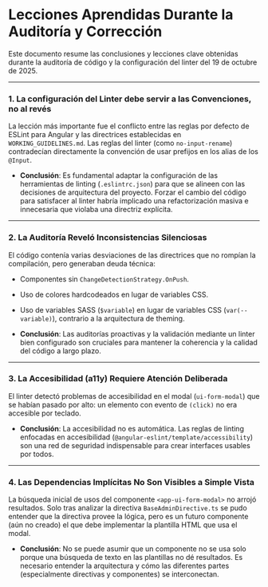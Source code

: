 <!-- File: d:\desarrollos\countries2\frontend\LESSONS_LEARNED.md | Last Modified: 2025-10-19 -->

# Lecciones Aprendidas Durante la Auditoría y Corrección

Este documento resume las conclusiones y lecciones clave obtenidas durante la auditoría de código y la configuración del linter del 19 de octubre de 2025.

---

### 1. La configuración del Linter debe servir a las Convenciones, no al revés

La lección más importante fue el conflicto entre las reglas por defecto de ESLint para Angular y las directrices establecidas en `WORKING_GUIDELINES.md`. Las reglas del linter (como `no-input-rename`) contradecían directamente la convención de usar prefijos en los alias de los `@Input`.

-   **Conclusión**: Es fundamental adaptar la configuración de las herramientas de linting (`.eslintrc.json`) para que se alineen con las decisiones de arquitectura del proyecto. Forzar el cambio del código para satisfacer al linter habría implicado una refactorización masiva e innecesaria que violaba una directriz explícita.

---

### 2. La Auditoría Reveló Inconsistencias Silenciosas

El código contenía varias desviaciones de las directrices que no rompían la compilación, pero generaban deuda técnica:

-   Componentes sin `ChangeDetectionStrategy.OnPush`.
-   Uso de colores hardcodeados en lugar de variables CSS.
-   Uso de variables SASS (`$variable`) en lugar de variables CSS (`var(--variable)`), contrario a la arquitectura de theming.

-   **Conclusión**: Las auditorías proactivas y la validación mediante un linter bien configurado son cruciales para mantener la coherencia y la calidad del código a largo plazo.

---

### 3. La Accesibilidad (a11y) Requiere Atención Deliberada

El linter detectó problemas de accesibilidad en el modal (`ui-form-modal`) que se habían pasado por alto: un elemento con evento de `(click)` no era accesible por teclado.

-   **Conclusión**: La accesibilidad no es automática. Las reglas de linting enfocadas en accesibilidad (`@angular-eslint/template/accessibility`) son una red de seguridad indispensable para crear interfaces usables por todos.

---

### 4. Las Dependencias Implícitas No Son Visibles a Simple Vista

La búsqueda inicial de usos del componente `<app-ui-form-modal>` no arrojó resultados. Solo tras analizar la directiva `BaseAdminDirective.ts` se pudo entender que la directiva provee la lógica, pero es un futuro componente (aún no creado) el que debe implementar la plantilla HTML que usa el modal.

-   **Conclusión**: No se puede asumir que un componente no se usa solo porque una búsqueda de texto en las plantillas no dé resultados. Es necesario entender la arquitectura y cómo las diferentes partes (especialmente directivas y componentes) se interconectan.
